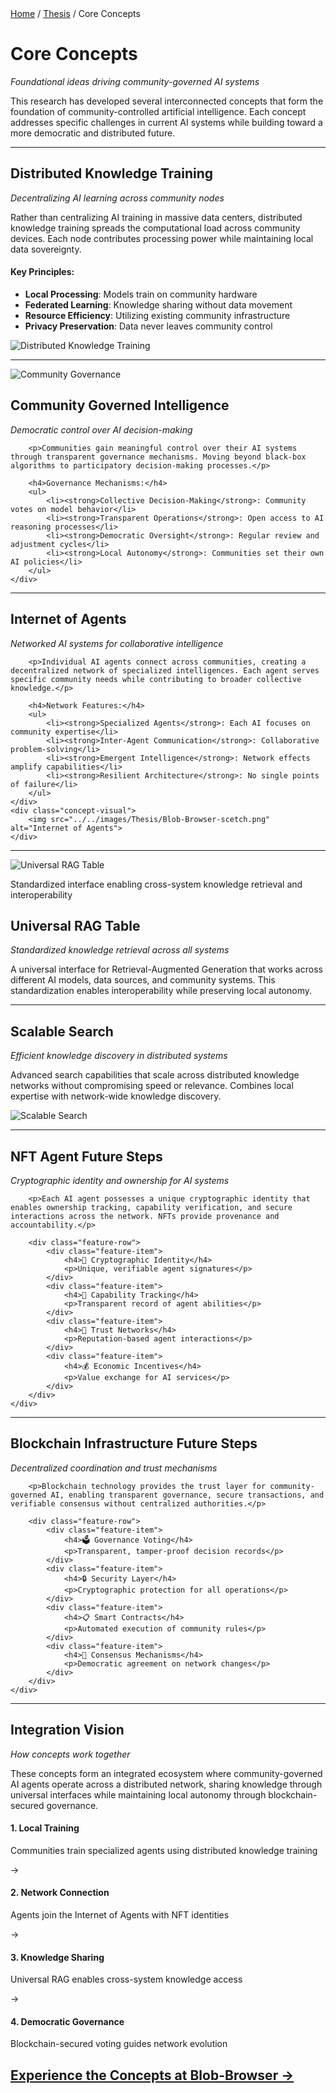 <div class="breadcrumb">
    <a href="/">Home</a> <span class="breadcrumb-separator">/</span> 
    <a href="/MDEF_Docmentation/thesis">Thesis</a> <span class="breadcrumb-separator">/</span> 
    <span>Core Concepts</span>
</div>

# Core Concepts
*Foundational ideas driving community-governed AI systems*

This research has developed several interconnected concepts that form the foundation of community-controlled artificial intelligence. Each concept addresses specific challenges in current AI systems while building toward a more democratic and distributed future.

---

<div class="concept-grid">
    <div class="concept-content">
        <h2>Distributed Knowledge Training</h2>
        <p><em>Decentralizing AI learning across community nodes</em></p>
        <p>Rather than centralizing AI training in massive data centers, distributed knowledge training spreads the computational load across community devices. Each node contributes processing power while maintaining local data sovereignty.</p>
        <h4>Key Principles:</h4>
        <ul>
            <li><strong>Local Processing</strong>: Models train on community hardware</li>
            <li><strong>Federated Learning</strong>: Knowledge sharing without data movement</li>
            <li><strong>Resource Efficiency</strong>: Utilizing existing community infrastructure</li>
            <li><strong>Privacy Preservation</strong>: Data never leaves community control</li>
        </ul>
    </div>
    <div class="concept-visual">
        <img src="../../images/Thesis/Distributed_learning.png" alt="Distributed Knowledge Training">
    </div>
</div>

---

<div class="concept-grid reverse">
    <div class="concept-visual">
        <img src="../../images/Thesis/Participtive_AI_Development.png" alt="Community Governance">
    </div>
    <div class="concept-content">
        <h2>Community Governed Intelligence</h2>
        <p><em>Democratic control over AI decision-making</em></p>
        
        <p>Communities gain meaningful control over their AI systems through transparent governance mechanisms. Moving beyond black-box algorithms to participatory decision-making processes.</p>
        
        <h4>Governance Mechanisms:</h4>
        <ul>
            <li><strong>Collective Decision-Making</strong>: Community votes on model behavior</li>
            <li><strong>Transparent Operations</strong>: Open access to AI reasoning processes</li>
            <li><strong>Democratic Oversight</strong>: Regular review and adjustment cycles</li>
            <li><strong>Local Autonomy</strong>: Communities set their own AI policies</li>
        </ul>
    </div>
</div>

---

<div class="concept-grid">
    <div class="concept-content">
        <h2>Internet of Agents</h2>
        <p><em>Networked AI systems for collaborative intelligence</em></p>
        
        <p>Individual AI agents connect across communities, creating a decentralized network of specialized intelligences. Each agent serves specific community needs while contributing to broader collective knowledge.</p>
        
        <h4>Network Features:</h4>
        <ul>
            <li><strong>Specialized Agents</strong>: Each AI focuses on community expertise</li>
            <li><strong>Inter-Agent Communication</strong>: Collaborative problem-solving</li>
            <li><strong>Emergent Intelligence</strong>: Network effects amplify capabilities</li>
            <li><strong>Resilient Architecture</strong>: No single points of failure</li>
        </ul>
    </div>
    <div class="concept-visual">
        <img src="../../images/Thesis/Blob-Browser-scetch.png" alt="Internet of Agents">
    </div>
</div>

---

<div class="concept-grid reverse">
    <div class="concept-visual">
        <img src="../../images/Thesis/UniversalTable.png" alt="Universal RAG Table">
        <p class="caption">Standardized interface enabling cross-system knowledge retrieval and interoperability</p>
    </div>
    <div class="concept-content">
        <h2>Universal RAG Table</h2>
        <p><em>Standardized knowledge retrieval across all systems</em></p>
        <p>A universal interface for Retrieval-Augmented Generation that works across different AI models, data sources, and community systems. This standardization enables interoperability while preserving local autonomy.</p>
    </div>
</div>

---

<div class="concept-grid">
    <div class="concept-content">
        <h2>Scalable Search</h2>
        <p><em>Efficient knowledge discovery in distributed systems</em></p>
        <p>Advanced search capabilities that scale across distributed knowledge networks without compromising speed or relevance. Combines local expertise with network-wide knowledge discovery.</p>
    </div>
    <div class="concept-visual">
        <img src="../../images/Thesis/scalarsearch.gif" alt="Scalable Search">
    </div>
</div>

---

<div class="concept-section">
    <div class="concept-content-full">
        <h2>NFT Agent <span class="future-steps-tag">Future Steps</span></h2>
        <p><em>Cryptographic identity and ownership for AI systems</em></p>
        
        <p>Each AI agent possesses a unique cryptographic identity that enables ownership tracking, capability verification, and secure interactions across the network. NFTs provide provenance and accountability.</p>
        
        <div class="feature-row">
            <div class="feature-item">
                <h4>🔐 Cryptographic Identity</h4>
                <p>Unique, verifiable agent signatures</p>
            </div>
            <div class="feature-item">
                <h4>📜 Capability Tracking</h4>
                <p>Transparent record of agent abilities</p>
            </div>
            <div class="feature-item">
                <h4>🤝 Trust Networks</h4>
                <p>Reputation-based agent interactions</p>
            </div>
            <div class="feature-item">
                <h4>💰 Economic Incentives</h4>
                <p>Value exchange for AI services</p>
            </div>
        </div>
    </div>
</div>

---

<div class="concept-section">
    <div class="concept-content-full">
        <h2>Blockchain Infrastructure <span class="future-steps-tag">Future Steps</span></h2>
        <p><em>Decentralized coordination and trust mechanisms</em></p>
        
        <p>Blockchain technology provides the trust layer for community-governed AI, enabling transparent governance, secure transactions, and verifiable consensus without centralized authorities.</p>
        
        <div class="feature-row">
            <div class="feature-item">
                <h4>🗳️ Governance Voting</h4>
                <p>Transparent, tamper-proof decision records</p>
            </div>
            <div class="feature-item">
                <h4>🔒 Security Layer</h4>
                <p>Cryptographic protection for all operations</p>
            </div>
            <div class="feature-item">
                <h4>📋 Smart Contracts</h4>
                <p>Automated execution of community rules</p>
            </div>
            <div class="feature-item">
                <h4>🌊 Consensus Mechanisms</h4>
                <p>Democratic agreement on network changes</p>
            </div>
        </div>
    </div>
</div>

---

## Integration Vision
*How concepts work together*

These concepts form an integrated ecosystem where community-governed AI agents operate across a distributed network, sharing knowledge through universal interfaces while maintaining local autonomy through blockchain-secured governance.

<div class="integration-flow">
    <div class="flow-step">
        <h4>1. Local Training</h4>
        <p>Communities train specialized agents using distributed knowledge training</p>
    </div>
    <div class="flow-arrow">→</div>
    <div class="flow-step">
        <h4>2. Network Connection</h4>
        <p>Agents join the Internet of Agents with NFT identities</p>
    </div>
    <div class="flow-arrow">→</div>
    <div class="flow-step">
        <h4>3. Knowledge Sharing</h4>
        <p>Universal RAG enables cross-system knowledge access</p>
    </div>
    <div class="flow-arrow">→</div>
    <div class="flow-step">
        <h4>4. Democratic Governance</h4>
        <p>Blockchain-secured voting guides network evolution</p>
    </div>
</div>

<a href="https://blob-browser.net/" target="_blank" class="cta-section-link">
    <div class="cta-section">
        <h2>Experience the Concepts at Blob-Browser →</h2>
    </div>
</a>

